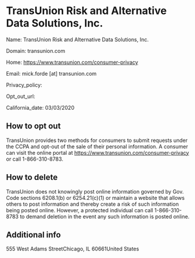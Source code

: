 
# TransUnion Risk and Alternative Data Solutions, Inc.

Name: TransUnion Risk and Alternative Data Solutions, Inc.

Domain: transunion.com

Home: https://www.transunion.com/consumer-privacy

Email: mick.forde [at] transunion.com

Privacy_policy: 

Opt_out_url: 

California_date: 03/03/2020



## How to opt out

TransUnion provides two methods for consumers to submit requests under the CCPA and opt-out of the sale of their personal information. A consumer can visit the online portal at https://www.transunion.com/consumer-privacy or call 1-866-310-8783.

## How to delete

TransUnion does not knowingly post online information governed by Gov. Code sections 6208.1(b) or 6254.21(c)(1) or maintain a website that allows others to post information and thereby create a risk of such information being posted online. However, a protected individual can call 1-866-310-8783 to demand deletion in the event any such information is posted online.

## Additional info



555 West Adams StreetChicago, IL 60661United States


